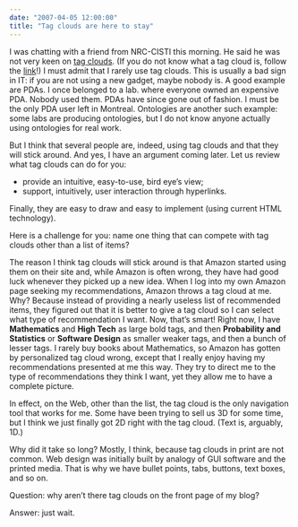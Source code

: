 ```yaml
---
date: "2007-04-05 12:00:00"
title: "Tag clouds are here to stay"
---
```




I was chatting with a friend from NRC-CISTI this morning. He said he was not very keen on [tag clouds](https://en.wikipedia.org/wiki/Tag_clouds). (If you do not know what a tag cloud is, follow the [link](https://en.wikipedia.org/wiki/Tag_clouds)!)
I must admit that I rarely use tag clouds. This is usually a bad sign in IT: if you are not using a new gadget, maybe nobody is. A good example are PDAs. I once belonged to a lab. where everyone owned an expensive PDA. Nobody used them. PDAs have since gone out of fashion. I must be the only PDA user left in Montreal. Ontologies are another such example: some labs are producing ontologies, but I do not know anyone actually using ontologies for real work.

But I think that several people are, indeed, using tag clouds and that they will stick around. And yes, I have an argument coming later.
Let us review what tag clouds can do for you:

- provide an intuitive, easy-to-use, bird eye&rsquo;s view;
- support, intuitively, user interaction through hyperlinks.


Finally, they are easy to draw and easy to implement (using current HTML technology).

Here is a challenge for you: name one thing that can compete with tag clouds other than a list of items?

The reason I think tag clouds will stick around is that Amazon started using them on their site and, while Amazon is often wrong, they have had good luck whenever they picked up a new idea. When I log into my own Amazon page seeking my recommendations, Amazon throws a tag cloud at me. Why? Because instead of providing a nearly useless list of recommended items, they figured out that it is better to give a tag cloud so I can select what type of recommendation I want. Now, that&rsquo;s smart! Right now, I have __Mathematics__ and __High Tech__ as large bold tags, and then __Probability and Statistics__ or __Software Design__ as smaller weaker tags, and then a bunch of lesser tags. I rarely buy books about Mathematics, so Amazon has gotten by personalized tag cloud wrong, except that I really enjoy having my recommendations presented at me this way. They try to direct me to the type of recommendations they think I want, yet they allow me to have a complete picture.

In effect, on the Web, other than the list, the tag cloud is the only navigation tool that works for me. Some have been trying to sell us 3D for some time, but I think we just finally got 2D right with the tag cloud. (Text is, arguably, 1D.)

Why did it take so long? Mostly, I think, because tag clouds in print are not common. Web design was initially built by analogy of GUI software and the printed media. That is why we have bullet points, tabs, buttons, text boxes, and so on.

Question: why aren&rsquo;t there tag clouds on the front page of my blog?

Answer: just wait.

